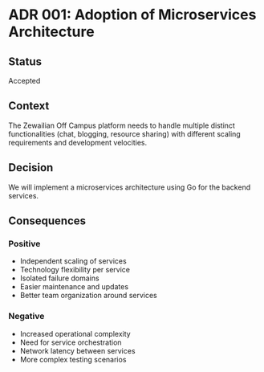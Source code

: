 # ADR 001: Adoption of Microservices Architecture

## Status
Accepted

## Context
The Zewailian Off Campus platform needs to handle multiple distinct functionalities (chat, blogging, resource sharing) with different scaling requirements and development velocities.

## Decision
We will implement a microservices architecture using Go for the backend services.

## Consequences
### Positive
- Independent scaling of services
- Technology flexibility per service
- Isolated failure domains
- Easier maintenance and updates
- Better team organization around services

### Negative
- Increased operational complexity
- Need for service orchestration
- Network latency between services
- More complex testing scenarios
